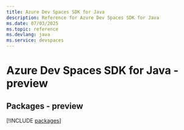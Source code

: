 ```yaml
---
title: Azure Dev Spaces SDK for Java
description: Reference for Azure Dev Spaces SDK for Java
ms.date: 07/03/2025
ms.topic: reference
ms.devlang: java
ms.service: devspaces
---
```

# Azure Dev Spaces SDK for Java - preview
## Packages - preview
[!INCLUDE [packages](dev-spaces-index.md)]